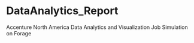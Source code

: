 # DataAnalytics_Report
Accenture North America Data Analytics and Visualization Job Simulation on Forage 
